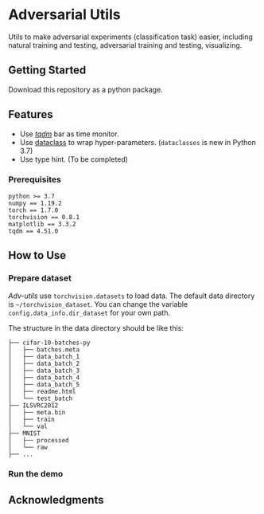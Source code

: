 # Adversarial Utils

Utils to make adversarial experiments (classification task) easier, including natural training and testing, adversarial training and testing, visualizing.

## Getting Started

Download this repository as a python package.

## Features

- Use *[tqdm](https://github.com/tqdm/tqdm)* bar as time monitor.
- Use [dataclass](https://docs.python.org/3/library/dataclasses.html) to wrap hyper-parameters. (`dataclasses` is new in Python 3.7)
- Use type hint. (To be completed)

### Prerequisites

```
python >= 3.7
numpy == 1.19.2
torch == 1.7.0
torchvision == 0.8.1
matplotlib == 3.3.2
tqdm == 4.51.0
```

## How to Use

### Prepare dataset

*Adv-utils* use `torchvision.datasets` to load data. The default data directory is `~/torchvision_dataset`. You can change the variable `config.data_info.dir_dataset` for your own path.

The structure in the data directory should be like this:

```shell
├── cifar-10-batches-py
│   ├── batches.meta
│   ├── data_batch_1
│   ├── data_batch_2
│   ├── data_batch_3
│   ├── data_batch_4
│   ├── data_batch_5
│   ├── readme.html
│   └── test_batch
├── ILSVRC2012
│   ├── meta.bin
│   ├── train
│   └── val
├── MNIST
│   ├── processed
│   └── raw
├── ...
```

### Run the demo




## Acknowledgments


